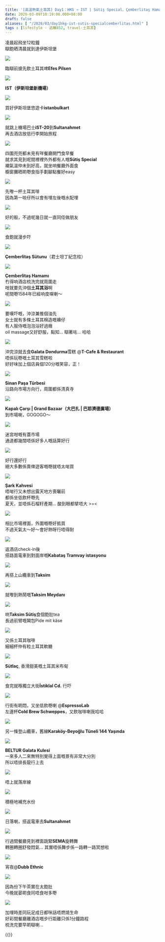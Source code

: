 ```yaml
---
title: '[高溫熱氣土耳其] Day1：HKG → IST | Sütiş Special、Çemberlitaş Hamamı、Kapalı Çarşı、Taksim Sütiş、Dubb Ethnic'
date: 2020-03-09T10:19:00.000+08:00
draft: false
aliases: [ "/2020/03/day1hkg-ist-sutis-specialcemberlitas.html" ]
tags : [lifestyle - 逃離852, travel-土耳其]
---
```


凌晨起飛坐12粒鐘  
瞓飽晒清晨就到達伊斯坦堡  

![](/images/turkey1z1.jpg)

臨瞓前搶先飲土耳其啤**Efes Pilsen**  

![](/images/turkey1z2.jpg)

**IST（伊斯坦堡新機場）**  

![](/images/turkey1z3.jpg)

買好伊斯坦堡悠遊卡**istanbulkart**  

![](/images/turkey1z4.jpg)

就跳上機場巴士**iST-20**到**Sultanahmet**  
再去酒店放低行李開始旅程  

![](/images/turkey1z5.jpg)

四圍兜兜都未見有咩餐廳開門食早餐  
就求其見到呢間裡裡外外都有人嘅**Sütiş Special**  
襯氣溫仲未到好高，就坐响餐廳外面食  
櫥窗攤晒啲嘢食指手劃腳點餐好easy  

![](/images/turkey1z6.jpg)

先嚟一杯土耳其啡  
因為第一啖仔所以會有埋左後嘅水配埋  

![](/images/turkey1z7.jpg)

好的骰，不過呢幾日就一直同佢做朋友  

![](/images/turkey1z8.jpg)

食飽就漫步吓  

![](/images/turkey1z9.jpg)

**Çemberlitaş Sütunu**（君士坦丁紀念柱）  

![](/images/turkey1z10.jpg)

**Çemberlitaş Hamamı**  
冇得响酒店梳洗完就周圍走  
咁就要先沖個**土耳其浴**啊  
呢間嘢1584年已經响度㗎喇～  

![](/images/turkey1z11.jpg)

要嘆吓嘅，沖涼兼推個油先  
女士就有多條土耳其棉造嘅褲仔  
有人服侍嘅泡泡浴好過癮  
oil massage又好舒服，點知... 瞓著咗... 哈哈  

![](/images/turkey1z12.jpg)

沖完涼就去食**Galata Dondurma**雪糕 @**T-Cafe & Restaurant**  
唔係玩嘢嘅土耳其雪糕啦  
好好味加上個店員個120分嘅笑容，正！  

![](/images/turkey1z13.jpg)

**Sinan Paşa Türbesi**  
沿路向市場方向行，周圍都係清真寺  

![](/images/turkey1z14.jpg)

**Kapalı Çarşı | Grand Bazaar（大巴扎 | 巴耶濟德廣場）**  
到市場喇，GOGOGO～  

![](/images/turkey1z15.jpg)

迷宮咁嘅有蓋市場  
通道都幾闊唔係好多人嘅話算好行  

![](/images/turkey1z16.jpg)

好行還好行  
絕大多數係賣俾遊客嘅嘢就唔太啱買  

![](/images/turkey1z17.jpg)

**Şark Kahvesi**  
唔啱行又未想出露天地方喪曬前  
都係坐低飲杯嘢先  
夏天，並唔係石榴籽產期... 酸到眼都擘唔大 >=<  

![](/images/turkey1z18.jpg)

相比市場裡面，外圍嘅嘢好抵買  
不過天氣太～好～會好熱呀行唔得耐  

![](/images/turkey1z19.jpg)

返酒店check-in後  
搭路面電車到對面岸嘅**Kabataş Tramvay istasyonu**  

![](/images/turkey1z20.jpg)

再搭上山纜車到**Taksim**  

![](/images/turkey1z21.jpg)

就嚟到熱鬧嘅**Taksim Meydanı**  

![](/images/turkey1z22.jpg)

响**Taksim Sütiş**食個飽肚tea  
長過前臂嘅閪包Pide mit käse  

![](/images/turkey1z23.jpg)

又係土耳其咖啡  
細細杯仲有粒土耳其軟糖  

![](/images/turkey1z24.jpg)

**Sütlaç**, 香滑甜美嘅土耳其米布甸  

![](/images/turkey1z25.jpg)

食完就喺獨立大街**İstiklal Cd.** 行吓  

![](/images/turkey1z26.jpg)

行街有啲悶，又坐低飲嘢喇 @**EspressoLab**  
左邊杯**Cold Brew Schweppes**，又飲咖啡喇我哈哈  

![](/images/turkey1z27.jpg)

另一條登山纜車，舊線**Karaköy-Beyoğlu Tüneli 144 Yaşında**  

![](/images/turkey1z28.jpg)

**BELTUR Galata Kulesi**  
一來多人二來無特別覺得上面嘅景有非常大分別  
所以唔排長龍行上去  

![](/images/turkey1z29.jpg)

唔上就落岸線  

![](/images/turkey1z30.jpg)

積極地補充水份  

![](/images/turkey1z31.jpg)

日落喇，搭返電車去**Sultanahmet**  

![](/images/turkey1z32.jpg)

行過間餐廳見到裡面跳緊**SEMA**旋轉舞  
轉圈轉圈舒發悶氣... 其實唔係舞步係一路轉一路冥想啦  

![](/images/turkey1z33.jpg)

宵夜@**Dubb Ethnic**  

![](/images/turkey1z34.jpg)

因為份下午茶實在太飽肚  
今晚就晏啲食同唔食咁多嘢  

![](/images/turkey1z35.jpg)

加埋時差同玩足成日都咪話唔燃燒生命  
好彩間餐廳離酒店嘅步行距離只係1分鐘路程  
梳洗完要早啲瞓喇...

{{<turkey>}}
